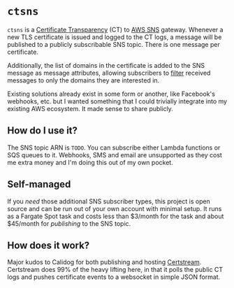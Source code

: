 # `ctsns`

`ctsns` is a [Certificate Transparency][ct] (CT) to [AWS SNS][sns] gateway. 
Whenever a new TLS certificate is issued and logged to the CT logs, a message
will be published to a publicly subscribable SNS topic. There is one message
per certificate. 

Additionally, the list of domains in the certificate is added to the SNS message 
as message attributes, allowing subscribers to [filter][filter] received messages 
to only the domains they are interested in.

Existing solutions already exist in some form or another, like Facebook's webhooks,
etc. but I wanted something that I could trivially integrate into my existing AWS
ecosystem. It made sense to share publicly.

## How do I use it?

The SNS topic ARN is `TODO`. You can subscribe either Lambda functions or SQS queues
to it. Webhooks, SMS and email are unsupported as they cost me extra money and I'm
doing this out of my own pocket. 

## Self-managed

If you *need* those additional SNS subscriber types, this project is open source
and can be run out of your own account with minimal setup. It runs as a Fargate Spot
task and costs less than $3/month for the task and about $45/month for *publishing*
to the SNS topic.

## How does it work?

Major kudos to Calidog for both publishing and hosting [Certstream][certstream].
Certstream does 99% of the heavy lifting here, in that it polls the public CT logs
and pushes certificate events to a websocket in simple JSON format. 

[ct]: https://www.certificate-transparency.org/ 
[sns]: https://aws.amazon.com/sns/
[filter]: https://docs.aws.amazon.com/sns/latest/dg/sns-message-filtering.html
[certstream]: https://certstream.calidog.io/
